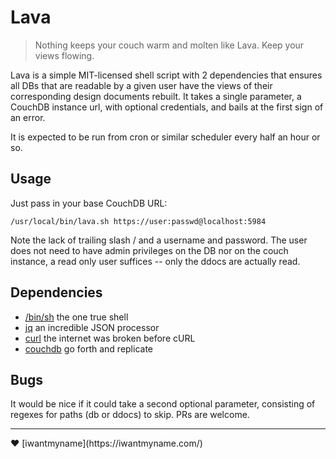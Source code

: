 # Lava

> Nothing keeps your couch warm and molten like Lava. Keep your views flowing.

Lava is a simple MIT-licensed shell script with 2 dependencies that ensures all
DBs that are readable by a given user have the views of their corresponding
design documents rebuilt. It takes a single parameter, a CouchDB instance url,
with optional credentials, and bails at the first sign of an error.

It is expected to be run from cron or similar scheduler every half an hour or
so.

## Usage

Just pass in your base CouchDB URL:

    /usr/local/bin/lava.sh https://user:passwd@localhost:5984

Note the lack of trailing slash / and a username and password. The user does
not need to have admin privileges on the DB nor on the couch instance, a read
only user suffices -- only the ddocs are actually read.

## Dependencies

- [/bin/sh](https://www.freebsd.org/cgi/man.cgi?query=sh) the one true shell
- [jq](https://stedolan.github.io/jq/) an incredible JSON processor
- [curl](https://curl.haxx.se/) the internet was broken before cURL
- [couchdb](https://couchdb.apache.org/) go forth and replicate

## Bugs

It would be nice if it could take a second optional parameter, consisting of
regexes for paths (db or ddocs) to skip. PRs are welcome.

<hr>
&#9829;&nbsp;[iwantmyname](https://iwantmyname.com/)
